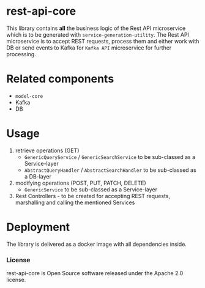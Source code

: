 # rest-api-core

This library contains **all** the business logic of the Rest API microservice which is to be generated with `service-generation-utility`. The Rest API microservice is to accept REST requests, process them and either work with DB or send events to Kafka for `Kafka API` microservice for further processing.

# Related components
* `model-core`
* Kafka
* DB

# Usage
1. retrieve operations (GET)
   * `GenericQueryService` / `GenericSearchService` to be sub-classed as a Service-layer
   * `AbstractQueryHandler` / `AbstractSearchHandler` to be sub-classed as a DB-layer
2. modifying operations (POST, PUT, PATCH, DELETE)
   * `GenericService` to be sub-classed as a Service-layer
3. Rest Controllers - to be created for accepting REST requests, marshalling and calling the mentioned Services

# Deployment
The library is delivered as a docker image with all dependencies inside.

### License
rest-api-core is Open Source software released under the Apache 2.0 license.